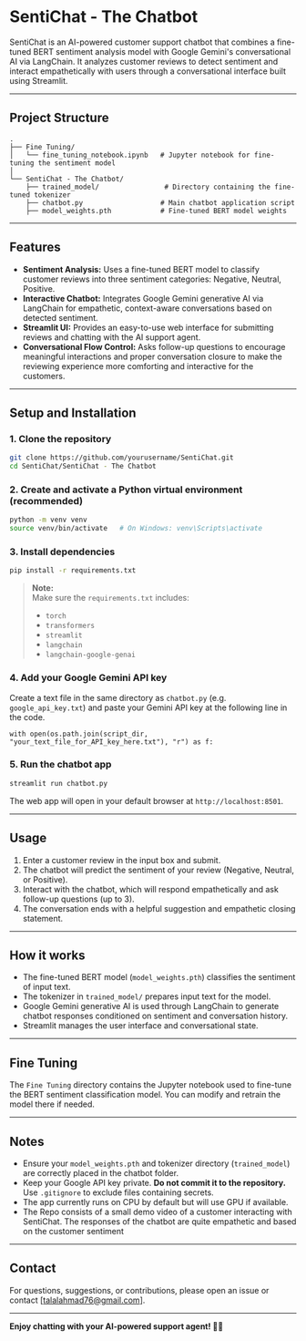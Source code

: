 # SentiChat - The Chatbot

SentiChat is an AI-powered customer support chatbot that combines a fine-tuned BERT sentiment analysis model with Google Gemini's conversational AI via LangChain. It analyzes customer reviews to detect sentiment and interact empathetically with users through a conversational interface built using Streamlit.

---

## Project Structure

```
.
├── Fine Tuning/
│   └── fine_tuning_notebook.ipynb   # Jupyter notebook for fine-tuning the sentiment model
│
└── SentiChat - The Chatbot/
    ├── trained_model/                # Directory containing the fine-tuned tokenizer
    ├── chatbot.py                   # Main chatbot application script
    ├── model_weights.pth            # Fine-tuned BERT model weights
```

---

## Features

- **Sentiment Analysis:** Uses a fine-tuned BERT model to classify customer reviews into three sentiment categories: Negative, Neutral, Positive.
- **Interactive Chatbot:** Integrates Google Gemini generative AI via LangChain for empathetic, context-aware conversations based on detected sentiment.
- **Streamlit UI:** Provides an easy-to-use web interface for submitting reviews and chatting with the AI support agent.
- **Conversational Flow Control:** Asks follow-up questions to encourage meaningful interactions and proper conversation closure to make the reviewing experience more comforting and interactive for the customers.

---

## Setup and Installation

### 1. Clone the repository

```bash
git clone https://github.com/yourusername/SentiChat.git
cd SentiChat/SentiChat - The Chatbot
```

### 2. Create and activate a Python virtual environment (recommended)

```bash
python -m venv venv
source venv/bin/activate   # On Windows: venv\Scripts\activate
```

### 3. Install dependencies

```bash
pip install -r requirements.txt
```

> **Note:**  
> Make sure the `requirements.txt` includes:
> - `torch`
> - `transformers`
> - `streamlit`
> - `langchain`
> - `langchain-google-genai`

### 4. Add your Google Gemini API key

Create a text file in the same directory as `chatbot.py` (e.g. `google_api_key.txt`) and paste your Gemini API key at the following line in the code.

```text
with open(os.path.join(script_dir, "your_text_file_for_API_key_here.txt"), "r") as f:
```

### 5. Run the chatbot app

```bash
streamlit run chatbot.py
```

The web app will open in your default browser at `http://localhost:8501`.

---

## Usage

1. Enter a customer review in the input box and submit.
2. The chatbot will predict the sentiment of your review (Negative, Neutral, or Positive).
3. Interact with the chatbot, which will respond empathetically and ask follow-up questions (up to 3).
4. The conversation ends with a helpful suggestion and empathetic closing statement.

---

## How it works

- The fine-tuned BERT model (`model_weights.pth`) classifies the sentiment of input text.
- The tokenizer in `trained_model/` prepares input text for the model.
- Google Gemini generative AI is used through LangChain to generate chatbot responses conditioned on sentiment and conversation history.
- Streamlit manages the user interface and conversational state.

---

## Fine Tuning

The `Fine Tuning` directory contains the Jupyter notebook used to fine-tune the BERT sentiment classification model. You can modify and retrain the model there if needed.

---

## Notes

- Ensure your `model_weights.pth` and tokenizer directory (`trained_model`) are correctly placed in the chatbot folder.
- Keep your Google API key private. **Do not commit it to the repository.** Use `.gitignore` to exclude files containing secrets.
- The app currently runs on CPU by default but will use GPU if available.
- The Repo consists of a small demo video of a customer interacting with SentiChat. The responses of the chatbot are quite empathetic and based on the customer sentiment


---

## Contact

For questions, suggestions, or contributions, please open an issue or contact [talalahmad76@gmail.com].

---

**Enjoy chatting with your AI-powered support agent! 🤖🧠**
